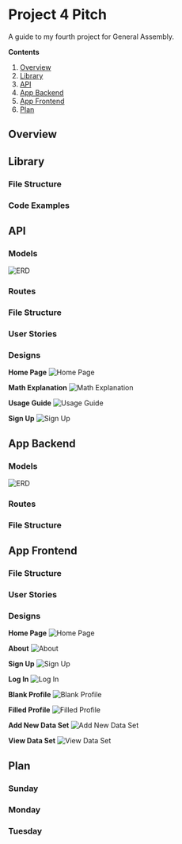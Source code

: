 # Project 4 Pitch

A guide to my fourth project for General Assembly.

**Contents**

1. [Overview](https://github.com/jtreeves/project_4_pitch#overview)
2. [Library](https://github.com/jtreeves/project_4_pitch#library)
3. [API](https://github.com/jtreeves/project_4_pitch#api)
4. [App Backend](https://github.com/jtreeves/project_4_pitch#app-backend)
5. [App Frontend](https://github.com/jtreeves/project_4_pitch#app-frontend)
6. [Plan](https://github.com/jtreeves/project_4_pitch#plan)

## Overview

## Library

### File Structure

### Code Examples

## API

### Models

![ERD](/images/erd-r.jpg)

### Routes

### File Structure

### User Stories

### Designs

**Home Page**
![Home Page](/images/wireframe-r1.jpg)

**Math Explanation**
![Math Explanation](/images/wireframe-r2.jpg)

**Usage Guide**
![Usage Guide](/images/wireframe-r3.jpg)

**Sign Up**
![Sign Up](/images/wireframe-r4.jpg)

## App Backend

### Models

![ERD](/images/erd-p.jpg)

### Routes

### File Structure

## App Frontend

### File Structure

### User Stories

### Designs

**Home Page**
![Home Page](/images/wireframe-p1.jpg)

**About**
![About](/images/wireframe-p2.jpg)

**Sign Up**
![Sign Up](/images/wireframe-p3.jpg)

**Log In**
![Log In](/images/wireframe-p4.jpg)

**Blank Profile**
![Blank Profile](/images/wireframe-p5.jpg)

**Filled Profile**
![Filled Profile](/images/wireframe-p6.jpg)

**Add New Data Set**
![Add New Data Set](/images/wireframe-p7.jpg)

**View Data Set**
![View Data Set](/images/wireframe-p8.jpg)

## Plan

### Sunday

### Monday

### Tuesday